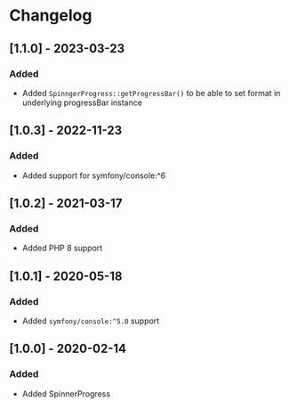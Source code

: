 # Changelog

## [1.1.0] - 2023-03-23
### Added
- Added `SpinngerProgress::getProgressBar()` to be able to set format in underlying progressBar instance

## [1.0.3] - 2022-11-23
### Added
- Added support for symfony/console:^6

## [1.0.2] - 2021-03-17
### Added
- Added PHP 8 support

## [1.0.1] - 2020-05-18
### Added
- Added `symfony/console:^5.0` support

## [1.0.0] - 2020-02-14
### Added
- Added SpinnerProgress
